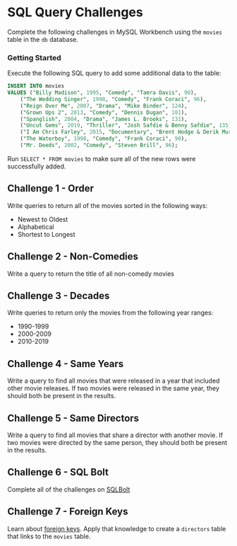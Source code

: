 # SQL Query Challenges
Complete the following challenges in MySQL Workbench using the `movies` table in the `db` database.

### Getting Started
Execute the following SQL query to add some additional data to the table:
```sql
INSERT INTO movies
VALUES ("Billy Madison", 1995, "Comedy", "Tamra Davis", 90),
    ("The Wedding Singer", 1998, "Comedy", "Frank Coraci", 96),
    ("Reign Over Me", 2007, "Drama", "Mike Binder", 124),
    ("Grown Ups 2", 2013, "Comedy", "Dennis Dugan", 101),
    ("Spanglish", 2004, "Drama", "James L. Brooks", 131),
    ("Uncut Gems", 2019, "Thriller", "Josh Safdie & Benny Safdie", 135),
    ("I Am Chris Farley", 2015, "Documentary", "Brent Hodge & Derik Murray", 96),
    ("The Waterboy", 1998, "Comedy", "Frank Coraci", 90),
    ("Mr. Deeds", 2002, "Comedy", "Steven Brill", 96);
```

Run `SELECT * FROM movies` to make sure all of the new rows were successfully added.

## Challenge 1 - Order
Write queries to return all of the movies sorted in the following ways:
- Newest to Oldest
- Alphabetical
- Shortest to Longest

## Challenge 2 - Non-Comedies
Write a query to return the title of all non-comedy movies

## Challenge 3 - Decades
Write queries to return only the movies from the following year ranges:
- 1990-1999
- 2000-2009
- 2010-2019

## Challenge 4 - Same Years
Write a query to find all movies that were released in a year that included other movie releases. If two movies were released in the same year, they should both be present in the results.

## Challenge 5 - Same Directors
Write a query to find all movies that share a director with another movie. If two movies were directed by the same person, they should both be present in the results.

## Challenge 6 - SQL Bolt
Complete all of the challenges on [SQLBolt](https://sqlbolt.com)

## Challenge 7 - Foreign Keys
Learn about [foreign keys](https://www.mysqltutorial.org/mysql-foreign-key/). Apply that knowledge to create a `directors` table that links to the `movies` table.